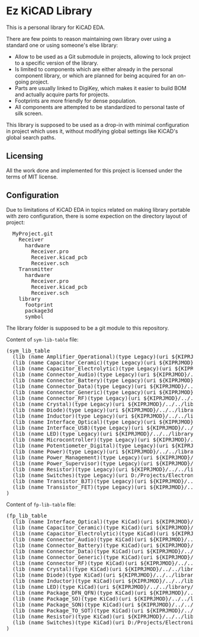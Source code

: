 # Ez KiCAD Library

This is a personal library for KiCAD EDA.

There are few points to reason maintaining own library over using a standard one
or using someone's else library:

- Allow to be used as a Git submodule in projects, allowing to lock project to
  a specific version of the library.
- Is limited to components which are either already in the personal component
  library, or which are planned for being acquired for an on-going project.
- Parts are usually linked to DigiKey, which makes it easier to build BOM and
  actually acquire parts for projects.
- Footprints are more friendly for dense population.
- All components are attempted to be standardized to personal taste of silk
  screen.

This library is supposed to be used as a drop-in with minimal configuration in
project which uses it, without modifying global settings like KiCAD's global
search paths.

## Licensing

All the work done and implemented for this project is licensed under the
terms of MIT license.

## Configuration

Due to limitations of KiCAD EDA in topics related on making library portable
with zero configuration, there is some expection on the directory layout of
project:

<pre>
  MyProject.git
    Receiver
      hardware
        Receiver.pro
        Receiver.kicad_pcb
        Receiver.sch
    Transmitter
      hardware
        Receiver.pro
        Receiver.kicad_pcb
        Receiver.sch
    library
      footprint
      package3d
      symbol
</pre>

The library folder is supposed to be a git module to this repository.

Content of `sym-lib-table` file:
<pre>
(sym_lib_table
  (lib (name Amplifier_Operational)(type Legacy)(uri ${KIPRJMOD}/../../library/symbol/Amplifier_Operational.lib)(options "")(descr ""))
  (lib (name Capacitor_Ceramic)(type Legacy)(uri ${KIPRJMOD}/../../library/symbol/Capacitor_Ceramic.lib)(options "")(descr ""))
  (lib (name Capacitor_Electrolytic)(type Legacy)(uri ${KIPRJMOD}/../../library/symbol/Capacitor_Electrolytic.lib)(options "")(descr ""))
  (lib (name Connector_Audio)(type Legacy)(uri ${KIPRJMOD}/../../library/symbol/Connector_Audio.lib)(options "")(descr ""))
  (lib (name Connector_Battery)(type Legacy)(uri ${KIPRJMOD}/../../library/symbol/Connector_Battery.lib)(options "")(descr ""))
  (lib (name Connector_Data)(type Legacy)(uri ${KIPRJMOD}/../../library/symbol/Connector_Data.lib)(options "")(descr ""))
  (lib (name Connector_Generic)(type Legacy)(uri ${KIPRJMOD}/../../library/symbol/Connector_Generic.lib)(options "")(descr ""))
  (lib (name Connector_RF)(type Legacy)(uri ${KIPRJMOD}/../../library/symbol/Connector_RF.lib)(options "")(descr ""))
  (lib (name Crystal)(type Legacy)(uri ${KIPRJMOD}/../../library/symbol/Crystal.lib)(options "")(descr ""))
  (lib (name Diode)(type Legacy)(uri ${KIPRJMOD}/../../library/symbol/Diode.kicad_sym)(options "")(descr ""))
  (lib (name Inductor)(type Legacy)(uri ${KIPRJMOD}/../../library/symbol/Inductor.lib)(options "")(descr ""))
  (lib (name Interface_Optical)(type Legacy)(uri ${KIPRJMOD}/../../library/symbol/Interface_Optical.lib)(options "")(descr ""))
  (lib (name Interface_USB)(type Legacy)(uri ${KIPRJMOD}/../../library/symbol/Interface_USB.lib)(options "")(descr ""))
  (lib (name LED)(type Legacy)(uri ${KIPRJMOD}/../../library/symbol/LED.lib)(options "")(descr ""))
  (lib (name Microcontroller)(type Legacy)(uri ${KIPRJMOD}/../../library/symbol/Microcontroller.lib)(options "")(descr ""))
  (lib (name Potentiometer_Digital)(type Legacy)(uri ${KIPRJMOD}/../../library/symbol/Potentiometer_Digital.lib)(options "")(descr ""))
  (lib (name Power)(type Legacy)(uri ${KIPRJMOD}/../../library/symbol/Power.lib)(options "")(descr ""))
  (lib (name Power_Management)(type Legacy)(uri ${KIPRJMOD}/../../library/symbol/Power_Management.lib)(options "")(descr ""))
  (lib (name Power_Supervisor)(type Legacy)(uri ${KIPRJMOD}/../../library/symbol/Power_Supervisor.lib)(options "")(descr ""))
  (lib (name Resistor)(type Legacy)(uri ${KIPRJMOD}/../../library/symbol/Resistor.lib)(options "")(descr ""))
  (lib (name Switches)(type Legacy)(uri D:/Projects/Electronics/IR-Volume-Control/library/symbol/Switches.lib)(options "")(descr ""))
  (lib (name Transistor_BJT)(type Legacy)(uri ${KIPRJMOD}/../../library/symbol/Transistor_BJT.lib)(options "")(descr ""))
  (lib (name Transistor_FET)(type Legacy)(uri ${KIPRJMOD}/../../library/symbol/Transistor_FET.lib)(options "")(descr ""))
)
</pre>

Content of `fp-lib-table` file:
<pre>
(fp_lib_table
  (lib (name Interface_Optical)(type KiCad)(uri ${KIPRJMOD}/../../library/footprint/Interface_Optical.pretty)(options "")(descr ""))
  (lib (name Capacitor_Ceramic)(type KiCad)(uri ${KIPRJMOD}/../../library/footprint/Capacitor_Ceramic.pretty)(options "")(descr ""))
  (lib (name Capacitor_Electrolytic)(type KiCad)(uri ${KIPRJMOD}/../../library/footprint/Capacitor_Electrolytic.pretty)(options "")(descr ""))
  (lib (name Connector_Audio)(type KiCad)(uri ${KIPRJMOD}/../../library/footprint/Connector_Audio.pretty)(options "")(descr ""))
  (lib (name Connector_Battery)(type KiCad)(uri ${KIPRJMOD}/../../library/footprint/Connector_Battery.pretty)(options "")(descr ""))
  (lib (name Connector_Data)(type KiCad)(uri ${KIPRJMOD}/../../library/footprint/Connector_Data.pretty)(options "")(descr ""))
  (lib (name Connector_Generic)(type KiCad)(uri ${KIPRJMOD}/../../library/footprint/Connector_Generic.pretty)(options "")(descr ""))
  (lib (name Connector_RF)(type KiCad)(uri ${KIPRJMOD}/../../library/footprint/Connector_RF.pretty)(options "")(descr ""))
  (lib (name Crystal)(type KiCad)(uri ${KIPRJMOD}/../../library/footprint/Crystal.pretty)(options "")(descr ""))
  (lib (name Diode)(type KiCad)(uri ${KIPRJMOD}/../../library/footprint/Diode.pretty)(options "")(descr ""))
  (lib (name Inductor)(type KiCad)(uri ${KIPRJMOD}/../../library/footprint/Inductor.pretty)(options "")(descr ""))
  (lib (name LED)(type KiCad)(uri ${KIPRJMOD}/../../library/footprint/LED.pretty)(options "")(descr ""))
  (lib (name Package_DFN_QFN)(type KiCad)(uri ${KIPRJMOD}/../../library/footprint/Package_DFN_QFN.pretty)(options "")(descr ""))
  (lib (name Package_SO)(type KiCad)(uri ${KIPRJMOD}/../../library/footprint/Package_SO.pretty)(options "")(descr ""))
  (lib (name Package_SON)(type KiCad)(uri ${KIPRJMOD}/../../library/footprint/Package_SON.pretty)(options "")(descr ""))
  (lib (name Package_TO_SOT)(type KiCad)(uri ${KIPRJMOD}/../../library/footprint/Package_TO_SOT.pretty)(options "")(descr ""))
  (lib (name Resistor)(type KiCad)(uri ${KIPRJMOD}/../../library/footprint/Resistor.pretty)(options "")(descr ""))
  (lib (name Switches)(type KiCad)(uri D:/Projects/Electronics/IR-Volume-Control/library/footprint/Switches.pretty)(options "")(descr ""))
)
</pre>
